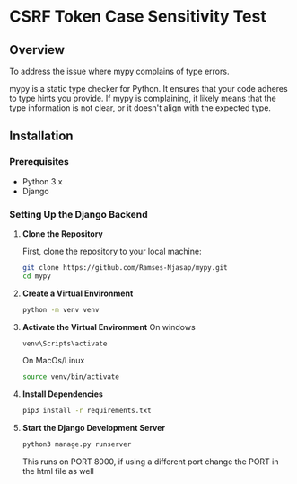 # CSRF Token Case Sensitivity Test

## Overview

To address the issue where mypy complains of type errors.

mypy is a static type checker for Python. It ensures that your code adheres to type hints you provide. If mypy is complaining, it likely means that the type information is not clear, or it doesn't align with the expected type.

## Installation

### Prerequisites

- Python 3.x
- Django

### Setting Up the Django Backend

1. **Clone the Repository**

   First, clone the repository to your local machine:

   ```bash
   git clone https://github.com/Ramses-Njasap/mypy.git
   cd mypy
   ```

2. **Create a Virtual Environment**
    ```bash
    python -m venv venv
    ```

3. **Activate the Virtual Environment**
    On windows

    ```bash
    venv\Scripts\activate
    ```

    On MacOs/Linux

    ```bash
    source venv/bin/activate
    ```

4. **Install Dependencies**
    ```bash
    pip3 install -r requirements.txt
    ```

5. **Start the Django Development Server**
    ```bash
    python3 manage.py runserver
    ```

    This runs on PORT 8000, if using a different port change the PORT in the html file as well